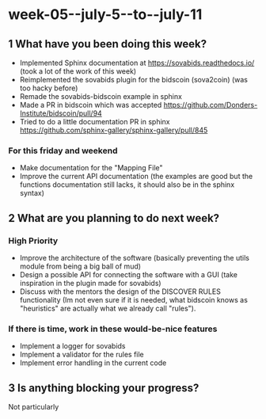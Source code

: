 # week-05--july-5--to--july-11

## 1 What have you been doing this week?

- Implemented Sphinx documentation at https://sovabids.readthedocs.io/ (took a lot of the work of this week)
- Reimplemented the sovabids plugin for the bidscoin (sova2coin) (was too hacky before)
- Remade the sovabids-bidscoin example in sphinx
- Made a PR in bidscoin which was accepted https://github.com/Donders-Institute/bidscoin/pull/94
- Tried to do a little documentation PR in sphinx https://github.com/sphinx-gallery/sphinx-gallery/pull/845

### For this friday and weekend

- Make documentation for the "Mapping File"
- Improve the current API documentation (the examples are good but the functions documentation still lacks, it should also be in the sphinx syntax)

## 2 What are you planning to do next week?

### High Priority

- Improve the architecture of the software (basically preventing the utils module from being a big ball of mud)
- Design a possible API for connecting the software with a GUI (take inspiration in the plugin made for sovabids)
- Discuss with the mentors the design of the DISCOVER RULES functionality (Im not even sure if it is needed, what bidscoin knows as "heuristics" are actually what we already call "rules").

### If there is time, work in these would-be-nice features

- Implement a logger for sovabids
- Implement a validator for the rules file
- Implement error handling in the current code

## 3 Is anything blocking your progress?

Not particularly
